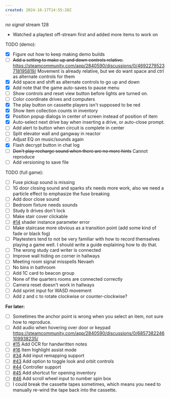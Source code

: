 ```yaml
---
created: 2024-10-17T14:55:28Z
---
```


_no signal_ stream 128
- Watched a playtest off-stream first and added more items to work on

TODO (demo):
- [x] Figure out how to keep making demo builds
- [ ] ~~Add a setting to make up and down controls relative.~~ https://steamcommunity.com/app/2840590/discussions/0/4692279523718195819/ Movement is already relative, but we do want space and ctrl as alternate controls for them
- [x] Add space and shift as alternate controls to go up and down
- [x] Add note that the game auto-saves to pause menu
- [ ] Show controls and reset view button before lights are turned on.
- [ ] Color coordinate drives and computers
- [x] The play button on cassette players isn't supposed to be red
- [x] Show item collection counts in inventory
- [x] Position popup dialogs in center of screen instead of position of item
- [x] Auto-select next drive bay when inserting a drive, or auto-close prompt.
- [ ] Add alert to button when circuit is complete in center
- [ ] Split elevator wall and gangway in reactor
- [ ] Adjust EQ on music/sounds again
- [x] Flash decrypt button in chat log
- [ ] ~~Don't play recharge sound when there are no more hints~~ Cannot reproduce
- [ ] Add versioning to save file

TODO (full game):
- [ ] Fuse pickup sound is missing
- [ ] 1G door closing sound and sparks sfx needs more work, also we need a particle effect to emphasize the fuse breaking
- [ ] Add door close sound
- [ ] Bedroom fixture needs sounds
- [ ] Study b drives don't lock
- [ ] Make stair cover clickable
- [ ] [#14](https://gitea.arcturuscollective.com/exodrifter/lost-contact/issues/14) shader instance parameter error
- [ ] Make staircase more obvious as a transition point (add some kind of fade or black fog)
- [ ] Playtesters tend to not be very familiar with how to record themselves playing a game well. I should write a guide explaining how to do that.
- [ ] The wrong study card writer is connected
- [ ] Improve wall hiding on corner in hallways
- [ ] Meeting room signal misspells Nevaeh
- [ ] No bins in bathroom
- [ ] Add 1C card to beacon group
- [ ] None of the quarters rooms are connected correctly
- [ ] Camera reset doesn't work in hallways
- [ ] Add sprint input for WASD movement
- [ ] Add z and c to rotate clockwise or counter-clockwise?

**For later:**
- [ ] Sometimes the anchor point is wrong when you select an item, not sure how to reproduce.
- [ ] Add audio when hovering over door or keypad https://steamcommunity.com/app/2840590/discussions/0/6857382246109938235/
- [ ] [#15](https://gitea.arcturuscollective.com/exodrifter/lost-contact/issues/15) Add OCR for handwritten notes
- [ ] [#16](https://gitea.arcturuscollective.com/exodrifter/lost-contact/issues/16) Item highlight assist mode
- [ ] [#34](https://gitea.arcturuscollective.com/exodrifter/lost-contact/issues/34) Add input remapping support
- [ ] [#43](https://gitea.arcturuscollective.com/exodrifter/lost-contact/issues/43) Add option to toggle look and orbit controls
- [ ] [#44](https://gitea.arcturuscollective.com/exodrifter/lost-contact/issues/44) Controller support
- [ ] [#45](https://gitea.arcturuscollective.com/exodrifter/lost-contact/issues/45) Add shortcut for opening inventory
- [ ] [#46](https://gitea.arcturuscollective.com/exodrifter/lost-contact/issues/46) Add scroll wheel input to number spin box
- [ ] I could break the cassette tapes sometimes, which means you need to manually re-wind the tape back into the cassette.
